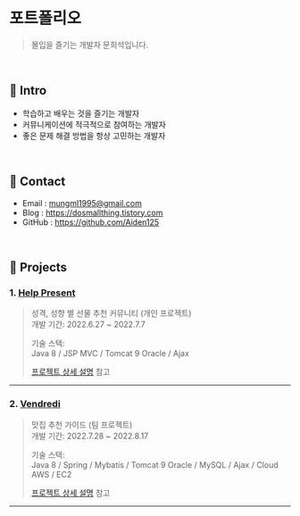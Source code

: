 # 포트폴리오
>몰입을 즐기는 개발자 문희석입니다.

</br>

## :pushpin: Intro
- 학습하고 배우는 것을 즐기는 개발자
- 커뮤니케이션에 적극적으로 참여하는 개발자
- 좋은 문제 해결 방법을 항상 고민하는 개발자

</br>

## :pushpin: Contact
- Email : mungml1995@gmail.com
- Blog : https://dosmallthing.tistory.com
- GitHub : https://github.com/Aiden125

</br>

## :pushpin: Projects
### 1. [Help Present](https://github.com/Aiden125/Help_present)
>성격, 성향 별 선물 추천 커뮤니티 (개인 프로젝트)  
>개발 기간: 2022.6.27 ~ 2022.7.7  
>  
>기술 스택:  
>Java 8 / JSP MVC / Tomcat 9
>Oracle / Ajax
>  
>[프로젝트 상세 설명](https://github.com/Integerous/goQuality) 참고

---

### 2. [Vendredi](https://github.com/Aiden125/Vendredi)
>맛집 추천 가이드  (팀 프로젝트)  
>개발 기간: 2022.7.28 ~ 2022.8.17  
>  
>기술 스택:  
>Java 8 / Spring / Mybatis / Tomcat 9 
>Oracle / MySQL / Ajax / Cloud AWS / EC2 
>  
>[프로젝트 상세 설명](https://github.com/Aiden125/Vendredi) 참고

---
